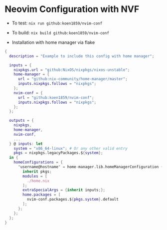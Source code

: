 # Neovim Configuration with NVF
- To test: `nix run github:koen1859/nvim-conf`
- To build: `nix build github:koen1859/nvim-conf`

- Installation with home manager via flake
```nix 
{
  description = "Example to include this config with home manager";

  inputs = {
    nixpkgs.url = "github:NixOS/nixpkgs/nixos-unstable";
    home-manager = {
      url = "github:nix-community/home-manager/master";
      inputs.nixpkgs.follows = "nixpkgs";
    };
    nvim-conf = {
      url = "github:koen1859/nvim-conf";
      inputs.nixpkgs.follows = "nixpkgs";
    };
  };

  outputs = {
    nixpkgs,
    home-manager,
    nvim-conf,
    ...
  } @ inputs: let
    system = "x86_64-linux"; # Or any other valid entry
    pkgs = nixpkgs.legacyPackages.${system};
  in {
    homeConfigurations = {
      "username@hostname" = home-manager.lib.homeManagerConfiguration {
        inherit pkgs;
        modules = [
          ./home.nix
        ];
        extraSpecialArgs = {inherit inputs;};
        home.packages = [
          nvim-conf.packages.${pkgs.system}.default
        ];
      };
    };
  };
}
``` 


